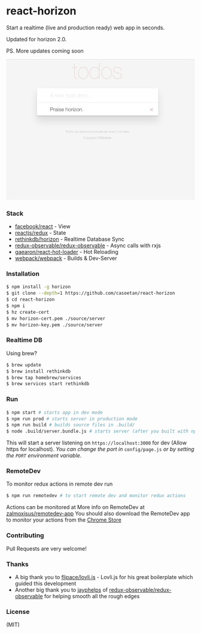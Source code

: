 # react-horizon

Start a realtime (live and production ready) web app in seconds.

Updated for horizon 2.0.

PS. More updates coming soon

![react-horizon Preview](static/images/preview.png)

### Stack

- [facebook/react](https://github.com/facebook/react) - View
- [reactjs/redux](https://github.com/reactjs/redux) - State
- [rethinkdb/horizon](https://github.com/rethinkdb/horizon) - Realtime Database Sync
- [redux-observable/redux-observable](https://github.com/redux-observable/redux-observable) - Async calls with rxjs
- [gaearon/react-hot-loader](https://github.com/gaearon/react-hot-loader) - Hot Reloading
- [webpack/webpack](https://github.com/webpack/webpack) - Builds & Dev-Server

### Installation
``` bash
$ npm install -g horizon
$ git clone --depth=1 https://github.com/casoetan/react-horizon
$ cd react-horizon
$ npm i
$ hz create-cert
$ mv horizon-cert.pem ./source/server
$ mv horizon-key.pem ./source/server
```

### Realtime DB
Using brew?
``` bash
$ brew update
$ brew install rethinkdb
$ brew tap homebrew/services
$ brew services start rethinkdb
```


### Run
``` bash
$ npm start # starts app in dev mode
$ npm run prod # starts server in production mode
$ npm run build # builds source files in .build/
$ node .build/server.bundle.js # starts server (after you built with npm run build)
```

This will start a server listening on ```https://localhost:3000``` for dev (Allow https for localhost).
*You can change the port in* ```config/page.js``` *or by setting the ```PORT``` environment variable*.

### RemoteDev
To monitor redux actions in remote dev run
```bash
$ npm run remotedev # to start remote dev and monitor redux actions
```
Actions can be monitored at
More info on RemoteDev at [zalmoxisus/remotedev-app](https://github.com/zalmoxisus/remotedev-app)
You should also download the RemoteDev app to monitor your actions from the [Chrome Store](https://chrome.google.com/webstore/detail/remotedev/faicmgpfiaijcedapokpbdejaodbelph)

### Contributing
Pull Requests are very welcome!

### Thanks
- A big thank you to [flipace/lovli.js](http://github.com/flipace/lovli.js) - Lovli.js for his great boilerplate which guided this development
- Another big thank you to [jayphelps](http://github.com/jayphelps) of [redux-observable/redux-observable](http://github.com/redux-observable/redux-observable) for helping smooth all the rough edges

### License
(MIT)
